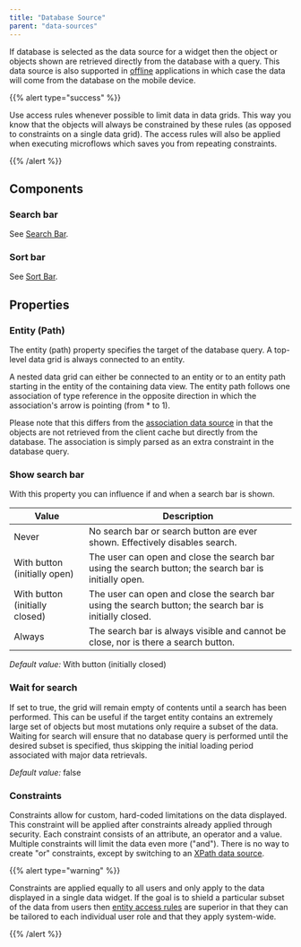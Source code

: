 ```yaml
---
title: "Database Source"
parent: "data-sources"
---
```



If database is selected as the data source for a widget then the object or objects shown are retrieved directly from the database with a query. This data source is also supported in [offline](offline) applications in which case the data will come from the database on the mobile device. 

{{% alert type="success" %}}

Use access rules whenever possible to limit data in data grids. This way you know that the objects will always be constrained by these rules (as opposed to constraints on a single data grid). The access rules will also be applied when executing microflows which saves you from repeating constraints.

{{% /alert %}}

## Components

### Search bar

See [Search Bar](search-bar).

### Sort bar

See [Sort Bar](sort-bar).

## Properties

### Entity (Path)

The entity (path) property specifies the target of the database query. A top-level data grid is always connected to an entity.

A nested data grid can either be connected to an entity or to an entity path starting in the entity of the containing data view. The entity path follows one association of type reference in the opposite direction in which the association's arrow is pointing (from * to 1).

Please note that this differs from the [association data source](association-source) in that the objects are not retrieved from the client cache but directly from the database. The association is simply parsed as an extra constraint in the database query.

### Show search bar

With this property you can influence if and when a search bar is shown.

| Value | Description |
| --- | --- |
| Never | No search bar or search button are ever shown. Effectively disables search. |
| With button (initially open) | The user can open and close the search bar using the search button; the search bar is initially open. |
| With button (initially closed) | The user can open and close the search bar using the search button; the search bar is initially closed. |
| Always | The search bar is always visible and cannot be close, nor is there a search button. |

_Default value:_ With button (initially closed)

### Wait for search

If set to true, the grid will remain empty of contents until a search has been performed. This can be useful if the target entity contains an extremely large set of objects but most mutations only require a subset of the data. Waiting for search will ensure that no database query is performed until the desired subset is specified, thus skipping the initial loading period associated with major data retrievals.

_Default value:_ false

### Constraints

Constraints allow for custom, hard-coded limitations on the data displayed. This constraint will be applied after constraints already applied through security. Each constraint consists of an attribute, an operator and a value. Multiple constraints will limit the data even more ("and"). There is no way to create "or" constraints, except by switching to an [XPath data source](xpath-source).

{{% alert type="warning" %}}

Constraints are applied equally to all users and only apply to the data displayed in a single data widget. If the goal is to shield a particular subset of the data from users then [entity access rules](access-rules) are superior in that they can be tailored to each individual user role and that they apply system-wide.

{{% /alert %}}
